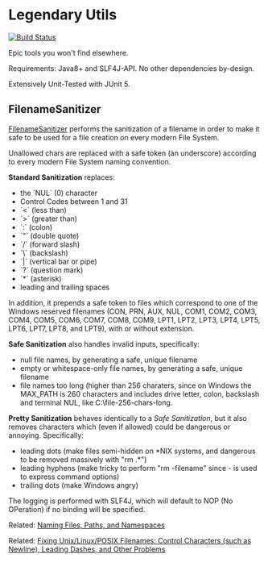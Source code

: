 # Legendary Utils

[![Build Status][travis-image]][travis-url] 

[travis-image]: https://travis-ci.org/andrea-ligios/legendary-utils.svg?branch=master
[travis-url]: https://travis-ci.org/andrea-ligios/legendary-utils


Epic tools you won't find elsewhere.

Requirements: Java8+ and SLF4J-API. No other dependencies by-design.

Extensively Unit-Tested with JUnit 5.

## FilenameSanitizer

[FilenameSanitizer](src/main/java/com/andrealigios/legendaryutils/FilenameSanitizer.java) performs the sanitization of a filename in order to make it safe to be used for a file creation on every modern File System. 

Unallowed chars are replaced with a safe token (an underscore) according to every modern File System naming convention.

**Standard Sanitization** replaces:
<ul>
<li> the `NUL` (0) character
<li> Control Codes between 1 and 31
<li> `<` (less than)
<li> `>` (greater than)
<li> `:` (colon)
<li> `"` (double quote)
<li> `/` (forward slash)
<li> `\` (backslash)
<li> `|` (vertical bar or pipe)
<li> `?` (question mark)
<li> `*` (asterisk)
<li> leading and trailing spaces
</ul>

In addition, it prepends a safe token to files which correspond to one of the Windows reserved filenames (CON, PRN, AUX, NUL, COM1, COM2, COM3, COM4, COM5, COM6, COM7, COM8, COM9, LPT1, LPT2, LPT3, LPT4, LPT5, LPT6, LPT7, LPT8, and LPT9), with or without extension.
<p>

**Safe Sanitization** also handles invalid inputs, specifically:
<ul>
<li> null file names, by generating a safe, unique filename
<li> empty or whitespace-only file names, by generating a safe, unique filename 
<li> file names too long (higher than 256 charaters, since on Windows the MAX_PATH is 260 characters and includes drive letter, colon, backslash and terminal NUL, like C:\file-256-chars-long<NUL>.
</ul><p>

**Pretty Sanitization** behaves identically to a *Safe Sanitization*, but it also removes characters which (even if allowed) could be dangerous or annoying. Specifically:
<ul>
<li> leading dots (make files semi-hidden on *NIX systems, and dangerous to be removed massively with "rm .*") 
<li> leading hyphens (make tricky to perform "rm -filename" since - is used to express command options)
<li> trailing dots (make Windows angry)
</ul><p>

The logging is performed with SLF4J, which will default to NOP (No OPeration) if no binding will be specified.

Related: [Naming Files, Paths, and Namespaces](https://msdn.microsoft.com/en-us/library/windows/desktop/aa365247(v=vs.85).aspx)

Related: [Fixing Unix/Linux/POSIX Filenames: Control Characters (such as Newline), Leading Dashes, and Other Problems](https://www.dwheeler.com/essays/fixing-unix-linux-filenames.html)
